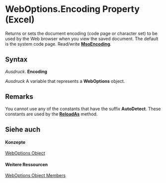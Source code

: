 
# WebOptions.Encoding Property (Excel)

Returns or sets the document encoding (code page or character set) to be used by the Web browser when you view the saved document. The default is the system code page. Read/write  **[MsoEncoding](http://msdn.microsoft.com/library/286bed6e-6028-a252-5e4f-b505234d9d34%28Office.15%29.aspx)**.


## Syntax

 _Ausdruck_. **Encoding**

 _Ausdruck_ A variable that represents a **WebOptions** object.


## Remarks

You cannot use any of the constants that have the suffix  **AutoDetect**. These constants are used by the **[ReloadAs](ce6a9d1a-7945-3dca-ff2d-a42289c2ccf9.md)** method.


## Siehe auch


#### Konzepte


[WebOptions Object](d573637f-1891-4602-c961-091795e47356.md)
#### Weitere Ressourcen


[WebOptions Object Members](http://msdn.microsoft.com/library/4188ab11-5d84-aed8-2a2e-17881dcebe67%28Office.15%29.aspx)